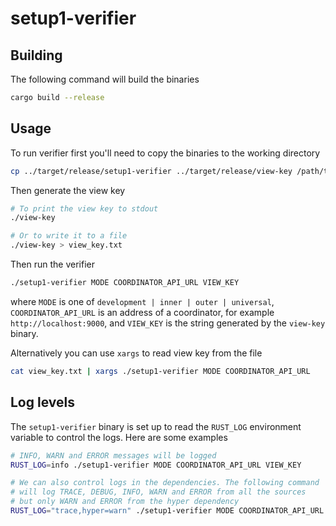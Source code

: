 # setup1-verifier

## Building

The following command will build the binaries
```bash
cargo build --release
```

## Usage

To run verifier first you'll need to copy the binaries to the working directory
```bash
cp ../target/release/setup1-verifier ../target/release/view-key /path/to/working/directory
```

Then generate the view key
```bash
# To print the view key to stdout
./view-key

# Or to write it to a file
./view-key > view_key.txt
```

Then run the verifier
```bash
./setup1-verifier MODE COORDINATOR_API_URL VIEW_KEY
```
where `MODE` is one of `development | inner | outer | universal`,
`COORDINATOR_API_URL` is an address of a coordinator, for example `http://localhost:9000`,
and `VIEW_KEY` is the string generated by the `view-key` binary.

Alternatively you can use `xargs` to read view key from the file
```bash
cat view_key.txt | xargs ./setup1-verifier MODE COORDINATOR_API_URL
```

## Log levels

The `setup1-verifier` binary is set up to read the `RUST_LOG` environment
variable to control the logs. Here are some examples
```bash
# INFO, WARN and ERROR messages will be logged
RUST_LOG=info ./setup1-verifier MODE COORDINATOR_API_URL VIEW_KEY

# We can also control logs in the dependencies. The following command
# will log TRACE, DEBUG, INFO, WARN and ERROR from all the sources
# but only WARN and ERROR from the hyper dependency
RUST_LOG="trace,hyper=warn" ./setup1-verifier MODE COORDINATOR_API_URL VIEW_KEY
```
